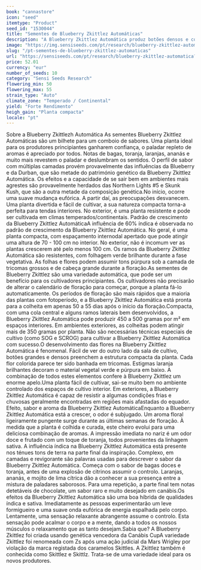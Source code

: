 ```yaml
---
book: "cannastore"
icon: "seed"
itemtype: "Product"
seed_id: "1530044"
title: "Sementes de Blueberry Zkittlez Automáticas"
description: "A Blueberry Zkittlez Automática produz botões densos e cobertos de tricomas de sabor incrivelmente frutado. Planta 60% índica e 40% fácil de cultivar."
image: "https://img.sensiseeds.com/pt/research/blueberry-zkittlez-automatica-image.png"
slug: "/pt-sementes-de-blueberry-zkittlez-automaticas"
url: "https://sensiseeds.com/pt/research/blueberry-zkittlez-automatica?a_aid=cannastore"
price: 52.01
currency: "eur"
number_of_seeds: 10
category: "Sensi Seeds Research"
flowering_min: 50
flowering_max: 55
strain_type: "Auto"
climate_zone: "Temperado / Continental"
yield: "Forte Rendimento"
heigh_gain: "Planta compacta"
locale: "pt"
---
```

Sobre a Blueberry Zkittlezh Automática As sementes Blueberry Zkittlez Automáticas são um bilhete para um comboio de sabores. Uma planta ideal para os produtores principiantes ganharem confiança, o paladar repleto de aromas é apreciado por todos. Notas de bagas, toranja, laranjas, ananás e muito mais revestem o paladar e deslumbram os sentidos. O perfil de sabor com múltiplas camadas provém provavelmente das influências da Blueberry e da Durban, que são metade do património genético da Blueberry Zkittlez Automática. Os efeitos e a capacidade de se sair bem em ambientes mais agrestes são provavelmente herdados das Northern Lights #5 e Skunk Kush, que são a outra metade da composição genética.No início, ocorre uma suave mudança eufórica. A partir daí, as preocupações desvanecem. Uma planta divertida e fácil de cultivar, a sua natureza compacta torna-a perfeita para tendas interiores. No exterior, é uma planta resistente e pode ser cultivada em climas temperados/continentais. Padrão de crescimento da Blueberry Zkittlez AutomáticaA influência de 60% índica é observada no padrão de crescimento da Blueberry Zkittlez Automática. No geral, é uma planta compacta, com espaçamento internodal apertado que pode atingir uma altura de 70 - 100 cm no interior. No exterior, não é incomum ver as plantas crescerem até pelo menos 100 cm. Os ramos da Blueberry Zkittlez Automática são resistentes, com folhagem verde brilhante durante a fase vegetativa. As folhas e flores podem assumir tons púrpura sob a camada de tricomas grossos e de cabeça grande durante a floração.As sementes de Blueberry Zkittlez são uma variedade automática, que pode ser um benefício para os cultivadores principiantes. Os cultivadores não precisarão de alterar o calendário de floração para começar, porque a planta fá-lo automaticamente. Os períodos de floração são mais rápidos que a maioria das plantas com fotoperíodo, e a Blueberry Zkittlez Automática está pronta para a colheita em apenas 50 a 55 dias após o início da floração.Compacta, com uma cola central e alguns ramos laterais bem desenvolvidos, a Blueberry Zkittlez Automática pode produzir 450 a 500 gramas por m² em espaços interiores. Em ambientes exteriores, as colheitas podem atingir mais de 350 gramas por planta. Não são necessárias técnicas especiais de cultivo (como SOG e SCROG) para cultivar a Blueberry Zkittlez Automática com sucesso.O desenvolvimento das flores na Blueberry Zkittlez Automática é fenomenal. Fácil de ver do outro lado da sala de cultivo, botões grandes e densos preenchem a estrutura compacta da planta. Cada flor colorida parece ter sido banhada em tricomas. Estigmas laranja brilhantes decoram o material vegetal verde e púrpura em baixo. A combinação de todos estes elementos confere à Blueberry Zkittlez um enorme apelo.Uma planta fácil de cultivar, sai-se muito bem no ambiente controlado dos espaços de cultivo interior. Em exteriores, a Blueberry Zkittlez Automática é capaz de resistir a algumas condições frias e chuvosas geralmente encontradas em regiões mais afastadas do equador. Efeito, sabor e aroma da Blueberry Zkittlez AutomáticaEnquanto a Blueberry Zkittlez Automática está a crescer, o odor é subjugado. Um aroma floral ligeiramente pungente surge durante as últimas semanas de floração. À medida que a planta é colhida e curada, este cheiro evolui para uma deliciosa combinação de aromas. A impressão imediata no nariz é um odor doce e frutado com um toque de toranja, todos provenientes da linhagem sativa. A influência índica na Blueberry Zkittlez Automática está presente nos ténues tons de terra na parte final da inspiração. Complexo, em camadas e revigorante são palavras usadas para descrever o sabor da Blueberry Zkittlez Automática. Começa com o sabor de bagas doces e toranja, antes de uma explosão de citrinos assumir o controlo. Laranjas, ananás, e mojito de lima cítrica dão a conhecer a sua presença entre a mistura de paladares saborosos. Para uma repetição, a parte final tem notas detetáveis de chocolate, um sabor raro e muito desejado em canábis.Os efeitos da Blueberry Zkittlez Automática são uma boa híbrida de qualidades índica e sativa. Imediatamente as pessoas experimentarão um leve formigueiro e uma suave onda eufórica de energia espalhada pelo corpo. Lentamente, uma sensação relaxante abrangente assume o controlo. Esta sensação pode acalmar o corpo e a mente, dando a todos os nossos músculos o relaxamento que as tanto desejam.Sabia que? A Blueberry Zkittlez foi criada usando genética vencedora da Canábis CupA variedade Zkittlez foi renomeada com Zs após uma ação judicial da Mars Wrigley por violação da marca registada dos caramelos Skittles. A Zkittlez também é conhecida como Skittlez e Skittlz. Trata-se de uma variedade ideal para os novos produtores.
